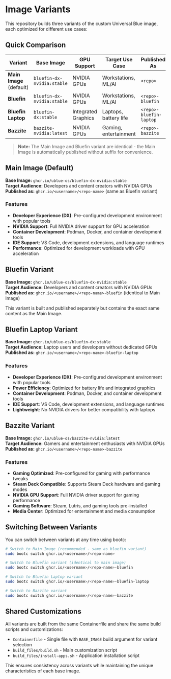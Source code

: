 # Image Variants

This repository builds three variants of the custom Universal Blue image, each optimized for different use cases:

## Quick Comparison

| Variant | Base Image | GPU Support | Target Use Case | Published As |
|---------|------------|-------------|-----------------|--------------|
| **Main Image** (default) | `bluefin-dx-nvidia:stable` | NVIDIA GPUs | Workstations, ML/AI | `<repo>` |
| **Bluefin** | `bluefin-dx-nvidia:stable` | NVIDIA GPUs | Workstations, ML/AI | `<repo>-bluefin` |
| **Bluefin Laptop** | `bluefin-dx:stable` | Integrated Graphics | Laptops, battery life | `<repo>-bluefin-laptop` |
| **Bazzite** | `bazzite-nvidia:latest` | NVIDIA GPUs | Gaming, entertainment | `<repo>-bazzite` |

> **Note:** The Main Image and Bluefin variant are identical - the Main Image is automatically published without suffix for convenience.

## Main Image (Default)

**Base Image:** `ghcr.io/ublue-os/bluefin-dx-nvidia:stable`  
**Target Audience:** Developers and content creators with NVIDIA GPUs  
**Published as:** `ghcr.io/<username>/<repo-name>` (same as Bluefin variant)

### Features
- **Developer Experience (DX)**: Pre-configured development environment with popular tools
- **NVIDIA Support**: Full NVIDIA driver support for GPU acceleration
- **Container Development**: Podman, Docker, and container development tools
- **IDE Support**: VS Code, development extensions, and language runtimes
- **Performance**: Optimized for development workloads with GPU acceleration

## Bluefin Variant

**Base Image:** `ghcr.io/ublue-os/bluefin-dx-nvidia:stable`  
**Target Audience:** Developers and content creators with NVIDIA GPUs  
**Published as:** `ghcr.io/<username>/<repo-name>-bluefin` (identical to Main Image)

This variant is built and published separately but contains the exact same content as the Main Image.


## Bluefin Laptop Variant

**Base Image:** `ghcr.io/ublue-os/bluefin-dx:stable`  
**Target Audience:** Laptop users and developers without dedicated GPUs  
**Published as:** `ghcr.io/<username>/<repo-name>-bluefin-laptop`

### Features
- **Developer Experience (DX)**: Pre-configured development environment with popular tools
- **Power Efficiency**: Optimized for battery life and integrated graphics
- **Container Development**: Podman, Docker, and container development tools
- **IDE Support**: VS Code, development extensions, and language runtimes
- **Lightweight**: No NVIDIA drivers for better compatibility with laptops


## Bazzite Variant

**Base Image:** `ghcr.io/ublue-os/bazzite-nvidia:latest`  
**Target Audience:** Gamers and entertainment enthusiasts with NVIDIA GPUs  
**Published as:** `ghcr.io/<username>/<repo-name>-bazzite`

### Features
- **Gaming Optimized**: Pre-configured for gaming with performance tweaks
- **Steam Deck Compatible**: Supports Steam Deck hardware and gaming modes
- **NVIDIA GPU Support**: Full NVIDIA driver support for gaming performance
- **Gaming Software**: Steam, Lutris, and gaming tools pre-installed
- **Media Center**: Optimized for entertainment and media consumption


## Switching Between Variants

You can switch between variants at any time using bootc:

```bash
# Switch to Main Image (recommended - same as bluefin variant)
sudo bootc switch ghcr.io/<username>/<repo-name>

# Switch to Bluefin variant (identical to main image)
sudo bootc switch ghcr.io/<username>/<repo-name>-bluefin

# Switch to Bluefin Laptop variant
sudo bootc switch ghcr.io/<username>/<repo-name>-bluefin-laptop

# Switch to Bazzite variant
sudo bootc switch ghcr.io/<username>/<repo-name>-bazzite
```

## Shared Customizations

All variants are built from the same Containerfile and share the same build scripts and customizations:
- `Containerfile` - Single file with `BASE_IMAGE` build argument for variant selection
- `build_files/build.sh` - Main customization script
- `build_files/install-apps.sh` - Application installation script

This ensures consistency across variants while maintaining the unique characteristics of each base image.


